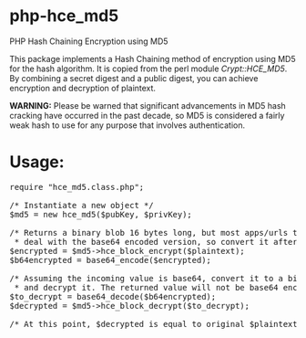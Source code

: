 php-hce_md5
===========

PHP Hash Chaining Encryption using MD5

This package implements a Hash Chaining method of encryption using MD5 for the hash algorithm.  It is copied from the perl module <em>Crypt::HCE_MD5</em>.  By combining a secret digest and a public digest, you can achieve encryption and decryption of plaintext.

<strong>WARNING:</strong>  Please be warned that significant advancements in MD5 hash cracking have occurred in the past decade, so MD5 is considered a fairly weak hash to use for any purpose that involves authentication.

Usage:
======

<pre>
require "hce_md5.class.php";

/* Instantiate a new object */
$md5 = new hce_md5($pubKey, $privKey);

/* Returns a binary blob 16 bytes long, but most apps/urls tend to
 * deal with the base64 encoded version, so convert it afterwards. */
$encrypted = $md5->hce_block_encrypt($plaintext);
$b64encrypted = base64_encode($encrypted);

/* Assuming the incoming value is base64, convert it to a binary blob
 * and decrypt it. The returned value will not be base64 encoded. */
$to_decrypt = base64_decode($b64encrypted);
$decrypted = $md5->hce_block_decrypt($to_decrypt);

/* At this point, $decrypted is equal to original $plaintext */
</pre>

